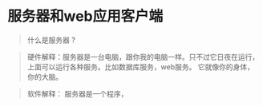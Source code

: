 # 服务器和web应用客户端
> 什么是服务器  ?

> 硬件解释：服务器是一台电脑，跟你我的电脑一样。只不过它日夜在运行，上面可以运行各种服务。比如数据库服务，web服务。 它就像你的身体，你的大脑。  

> 软件解释： 服务器是一个程序，
